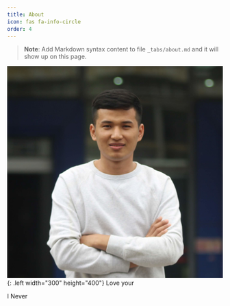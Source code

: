 ```yaml
---
title: About
icon: fas fa-info-circle
order: 4
---
```


> **Note**: Add Markdown syntax content to file `_tabs/about.md` and it will show up on this page.

![Desktop View](../assets/img/authors/avatar.jpg){: .left width="300" height="400"}
Love your

I Never
